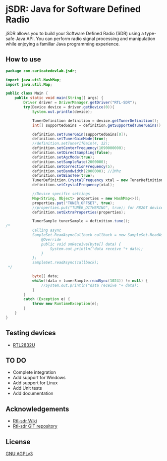 
# jSDR: Java for Software Defined Radio

jSDR allows you to build your Software Defined Radio (SDR) using a type-safe Java API. You can perform radio signal processing and manipulation while enjoying a familiar Java programming experience.


## How to use

```java
package com.suricatedevlab.jsdr;

import java.util.HashMap;
import java.util.Map;

public class Main {
    public static void main(String[] args) {
        Driver driver = DriverManager.getDriver("RTL-SDR");
        try(Device device = driver.getDevice(0)){
            System.out.println(device);

            TunerDefinition definition = device.getTunerDefinition();
            int[] supportedGains = definition.getSupportedTunerGains();

            definition.setTunerGain(supportedGains[0]);
            definition.setTunerGainMode(true);
            //definition.setTunerIfGain(4, 12);
            definition.setCenterFrequency(1090000000);
            definition.setDirectSampling(false);
            definition.setAgcMode(true);
            definition.setSampleRate(2000000);
            definition.setCorrectionFrequency(5);
            definition.setBandwidth(2000000); //2Mhz
            definition.setBiasTee(true);
            TunerDefinition.CrystalFrequency xtal = new TunerDefinition.CrystalFrequency(28800144, 28800144);
            definition.setCrystalFrequency(xtal);

            //Device specific settings
            Map<String, Object> properties = new HashMap<>();
            properties.put("TUNER_OFFSET", true);
            //properties.put("TUNER_DITHERING", true); for R820T device type
            definition.setExtraProperties(properties);

            TunerSample tunerSample = definition.tune();
/*
            Calling async
            SampleSet.ReadAsyncCallback callback = new SampleSet.ReadAsyncCallback() {
                @Override
                public void onReceive(byte[] data) {
                    System.out.println("data receive "+ data);
                }
            };
            sampleSet.readAsync(callback);
 */

            byte[] data;
            while((data = tunerSample.readSync(1024)) != null) {
                //System.out.println("data receive "+ data);
            }
        }
        catch (Exception e) {
            throw new RuntimeException(e);
        }
    }
}
```

## Testing devices
- [RTL2832U](https://www.amazon.ca/dp/B06Y1D7P48?ref=cm_sw_r_cso_cp_apin_dp_71DBRV5DJZEFNQYQDFP4&ref_=cm_sw_r_cso_cp_apin_dp_71DBRV5DJZEFNQYQDFP4&social_share=cm_sw_r_cso_cp_apin_dp_71DBRV5DJZEFNQYQDFP4&starsLeft=1&skipTwisterOG=1)

## TO DO
- Complete integration
- Add support for Windows
- Add support for Linux
- Add Unit tests
- Add documentation

## Acknowledgements

 - [Rtl-sdr Wiki](https://osmocom.org/projects/rtl-sdr/wiki/Rtl-sdr)
 - [Rtl-sdr GIT repository](https://github.com/osmocom/rtl-sdr)

## License

[GNU AGPLv3](https://choosealicense.com/licenses/agpl-3.0/)

